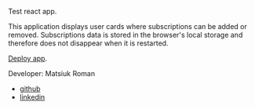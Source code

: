 Test react app.

This application displays user cards where subscriptions can be added or removed. Subscriptions data is stored in the browser's local storage and therefore does not disappear when it is restarted.

[Deploy app](https://brave-wetsuit-fly.cyclic.app/).

Developer: Matsiuk Roman

- [github](https://github.com/Morov78/)
- [linkedin](https://www.linkedin.com/in/morov/)
